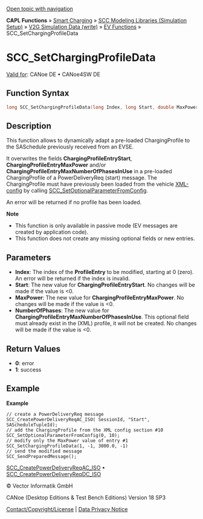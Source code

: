 [Open topic with navigation](../../../../../CANoeDEFamily.htm#Topics/CAPLFunctions/SmartCharging/Functions/CAPLfunctionSCCSetChargingProfileData.md)

**CAPL Functions** » [Smart Charging](../CAPLFunctionsSmartChargingOverview.md) » [SCC Modeling Libraries (Simulation Setup)](../CAPLFunctionsSmartChargingOverview.md#BMNodeayerDLL) » [V2G Simulation Data (write)](../CAPLFunctionsSmartChargingOverview.md#V2GSimDataWrite) » [EV Functions](../CAPLFunctionsSmartChargingOverview.md#V2GSimDataWrite) » SCC_SetChargingProfileData

# SCC_SetChargingProfileData

[Valid for](../../../Shared/FeatureAvailability.md):  CANoe DE • CANoe4SW DE

## Function Syntax

```c
long SCC_SetChargingProfileData(long Index, long Start, double MaxPower, long NumberOfPhases);
```

## Description

This function allows to dynamically adapt a pre-loaded ChargingProfile to the SASchedule previously received from an EVSE.

It overwrites the fields **ChargingProfileEntryStart**, **ChargingProfileEntryMaxPower** and/or **ChargingProfileEntryMaxNumberOfPhasesInUse** in a pre-loaded ChargingProfile of a PowerDeliveryReq (start) message. The ChargingProfile must have previously been loaded from the vehicle [XML-config](../../../CANoeCANalyzer/SmartCharging/SCProcedures/SCConfigurationChargePointSCCNodes.md) by calling [SCC_SetOptionalParameterFromConfig](CAPLfunctionSCCSetOptionalParameterFromConfig.md).

An error will be returned if no profile has been loaded.

**Note**

- This function is only available in passive mode (EV messages are created by application code).
- This function does not create any missing optional fields or new entries.

## Parameters

- **Index**: The index of the **ProfileEntry** to be modified, starting at 0 (zero). An error will be returned if the index is invalid.
- **Start**: The new value for **ChargingProfileEntryStart**. No changes will be made if the value is <0.
- **MaxPower**: The new value for **ChargingProfileEntryMaxPower**. No changes will be made if the value is <0.
- **NumberOfPhases**: The new value for **ChargingProfileEntryMaxNumberOfPhasesInUse**. This optional field must already exist in the (XML) profile, it will not be created. No changes will be made if the value is <0.

## Return Values

- **0**: error
- **1**: success

## Example

**Example**

```plaintext
// create a PowerDeliveryReq message
SCC_CreatePowerDeliveryReqAC_ISO( SessionId, "Start", SAScheduleTupleId);
// add the ChargingProfile from the XML config section #10
SCC_SetOptionalParameterFromConfig(0, 10);
// modify only the MaxPower value of entry #1
SCC_SetChargingProfileData(1, -1, 3000.0, -1)
// send the modified message
SCC_SendPreparedMessage();
```

[SCC_CreatePowerDeliveryReqAC_ISO](CAPLfunctionSCCCreatePowerDeliveryReqACIso.md) • [SCC_CreatePowerDeliveryReqDC_ISO](CAPLfunctionSCCCreatePowerDeliveryReqDCIso.md)

© Vector Informatik GmbH

CANoe (Desktop Editions & Test Bench Editions) Version 18 SP3

[Contact/Copyright/License](../../../Shared/ContactCopyrightLicense.md) | [Data Privacy Notice](https://www.vector.com/int/en/company/get-info/privacy-policy/)